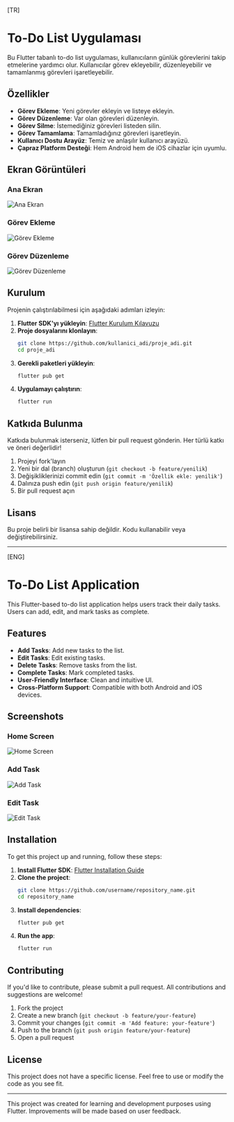 [TR]
# To-Do List Uygulaması

Bu Flutter tabanlı to-do list uygulaması, kullanıcıların günlük görevlerini takip etmelerine yardımcı olur. Kullanıcılar görev ekleyebilir, düzenleyebilir ve tamamlanmış görevleri işaretleyebilir.

## Özellikler

- **Görev Ekleme**: Yeni görevler ekleyin ve listeye ekleyin.
- **Görev Düzenleme**: Var olan görevleri düzenleyin.
- **Görev Silme**: İstemediğiniz görevleri listeden silin.
- **Görev Tamamlama**: Tamamladığınız görevleri işaretleyin.
- **Kullanıcı Dostu Arayüz**: Temiz ve anlaşılır kullanıcı arayüzü.
- **Çapraz Platform Desteği**: Hem Android hem de iOS cihazlar için uyumlu.

## Ekran Görüntüleri

### Ana Ekran
![Ana Ekran](HomeScreen.png)

### Görev Ekleme
![Görev Ekleme](add_task.png)

### Görev Düzenleme
![Görev Düzenleme](edit_task.png)

## Kurulum

Projenin çalıştırılabilmesi için aşağıdaki adımları izleyin:

1. **Flutter SDK'yı yükleyin**: [Flutter Kurulum Kılavuzu](https://flutter.dev/docs/get-started/install)
2. **Proje dosyalarını klonlayın**:
    ```sh
    git clone https://github.com/kullanici_adi/proje_adi.git
    cd proje_adi
    ```
3. **Gerekli paketleri yükleyin**:
    ```sh
    flutter pub get
    ```
4. **Uygulamayı çalıştırın**:
    ```sh
    flutter run
    ```

## Katkıda Bulunma

Katkıda bulunmak isterseniz, lütfen bir pull request gönderin. Her türlü katkı ve öneri değerlidir!

1. Projeyi fork'layın
2. Yeni bir dal (branch) oluşturun (`git checkout -b feature/yenilik`)
3. Değişikliklerinizi commit edin (`git commit -m 'Özellik ekle: yenilik'`)
4. Dalınıza push edin (`git push origin feature/yenilik`)
5. Bir pull request açın

## Lisans

Bu proje belirli bir lisansa sahip değildir. Kodu kullanabilir veya değiştirebilirsiniz.

---

[ENG]
# To-Do List Application

This Flutter-based to-do list application helps users track their daily tasks. Users can add, edit, and mark tasks as complete.

## Features

- **Add Tasks**: Add new tasks to the list.
- **Edit Tasks**: Edit existing tasks.
- **Delete Tasks**: Remove tasks from the list.
- **Complete Tasks**: Mark completed tasks.
- **User-Friendly Interface**: Clean and intuitive UI.
- **Cross-Platform Support**: Compatible with both Android and iOS devices.

## Screenshots

### Home Screen
![Home Screen](screenshots/home.png)

### Add Task
![Add Task](screenshots/add_task.png)

### Edit Task
![Edit Task](screenshots/edit_task.png)

## Installation

To get this project up and running, follow these steps:

1. **Install Flutter SDK**: [Flutter Installation Guide](https://flutter.dev/docs/get-started/install)
2. **Clone the project**:
    ```sh
    git clone https://github.com/username/repository_name.git
    cd repository_name
    ```
3. **Install dependencies**:
    ```sh
    flutter pub get
    ```
4. **Run the app**:
    ```sh
    flutter run
    ```

## Contributing

If you'd like to contribute, please submit a pull request. All contributions and suggestions are welcome!

1. Fork the project
2. Create a new branch (`git checkout -b feature/your-feature`)
3. Commit your changes (`git commit -m 'Add feature: your-feature'`)
4. Push to the branch (`git push origin feature/your-feature`)
5. Open a pull request

## License

This project does not have a specific license. Feel free to use or modify the code as you see fit.

---

This project was created for learning and development purposes using Flutter. Improvements will be made based on user feedback.
